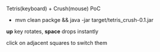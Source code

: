 Tetris(keyboard) + Crush(mouse) PoC

* mvn clean packge && java -jar target/tetris_crush-0.1.jar

**up** key rotates, **space** drops instantly

click on adjacent squares to switch them
